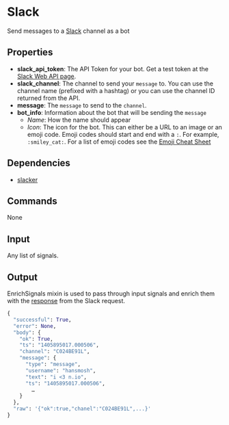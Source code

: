 Slack
=====

Send messages to a [Slack](http://slack.com) channel as a bot

Properties
----------
 * **slack_api_token**: The API Token for your bot. Get a test token at the [Slack Web API page](https://api.slack.com/web).
 * **slack_channel**: The channel to send your `message` to. You can use the channel name (prefixed with a hashtag) or you can use the channel ID returned from the API.
 * **message**: The `message` to send to the `channel`.
 * **bot_info**: Information about the bot that will be sending the `message`
    * *Name*: How the name should appear
    * *Icon*: The icon for the bot. This can either be a URL to an image or an emoji code. Emoji codes should start and end with a `:`. For example, `:smiley_cat:`. For a list of emoji codes see the [Emoji Cheat Sheet](http://www.emoji-cheat-sheet.com/)


Dependencies
------------
 * [slacker](https://github.com/os/slacker)

Commands
--------
None

Input
-----
Any list of signals.

Output
------
EnrichSignals mixin is used to pass through input signals and enrich them with the [response](https://api.slack.com/methods/chat.postMessage) from the Slack request.

```python
{
  "successful": True,
  "error": None,
  "body": {
    "ok": True,
    "ts": "1405895017.000506",
    "channel": "C024BE91L",
    "message": {
      "type": "message",
      "username": "hansmosh",
      "text": "i <3 n.io",
      "ts": "1405895017.000506",
        …
    }
  },
  "raw": '{"ok":true,"chanel":"C024BE91L",...}'
}
```

